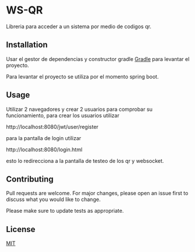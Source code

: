 # WS-QR

Libreria para acceder a un sistema por medio de codigos qr.

## Installation

Usar el gestor de dependencias y constructor gradle [Gradle](https://gradle.org/) para levantar el proyecto.

Para levantar el proyecto se utiliza por el momento spring boot.


[//]: # (```bash)

[//]: # (pip install foobar)

[//]: # (```)

## Usage

Utilizar 2 navegadores y crear 2 usuarios para comprobar su funcionamiento, para crear los usuarios utilizar 

http://localhost:8080/jwt/user/register

para la pantalla de login utilizar 

http://localhost:8080/login.html

esto lo redirecciona a la pantalla de testeo de los qr y websocket.

[//]: # (```python)

[//]: # (import foobar)

[//]: # ()
[//]: # (# returns 'words')

[//]: # (foobar.pluralize&#40;'word'&#41;)

[//]: # ()
[//]: # (# returns 'geese')

[//]: # (foobar.pluralize&#40;'goose'&#41;)

[//]: # ()
[//]: # (# returns 'phenomenon')

[//]: # (foobar.singularize&#40;'phenomena'&#41;)

[//]: # (```)

## Contributing
Pull requests are welcome. For major changes, please open an issue first to discuss what you would like to change.

Please make sure to update tests as appropriate.

## License
[MIT](https://choosealicense.com/licenses/mit/)